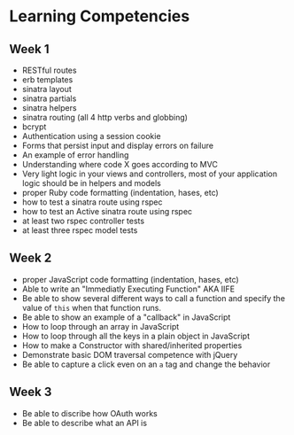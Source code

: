 # Learning Competencies


## Week 1

- RESTful routes
- erb templates
- sinatra layout
- sinatra partials
- sinatra helpers
- sinatra routing (all 4 http verbs and globbing)
- bcrypt
- Authentication using a session cookie
- Forms that persist input and display errors on failure
- An example of error handling
- Understanding where code X goes according to MVC
- Very light logic in your views and controllers, most of your application logic should be in helpers and models
- proper Ruby code formatting (indentation, hases, etc)
- how to test a sinatra route using rspec
- how to test an Active sinatra route using rspec
- at least two rspec controller tests
- at least three rspec model tests

## Week 2

- proper JavaScript code formatting (indentation, hases, etc)
- Able to write an "Immediatly Executing Function" AKA IIFE
- Be able to show several different ways to call a function and specify the value of `this` when that function runs.
- Be able to show an example of a "callback" in JavaScript
- How to loop through an array in JavaScript
- How to loop through all the keys in a plain object in JavaScript
- How to make a Constructor with shared/inherited properties
- Demonstrate basic DOM traversal competence with jQuery
- Be able to capture a click even on an `a` tag and change the behavior

## Week 3

- Be able to discribe how OAuth works
- Be able to describe what an API is